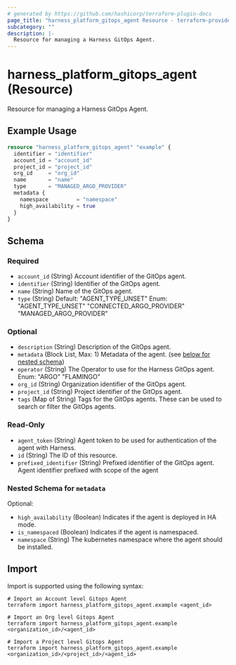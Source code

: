 ```yaml
---
# generated by https://github.com/hashicorp/terraform-plugin-docs
page_title: "harness_platform_gitops_agent Resource - terraform-provider-harness"
subcategory: ""
description: |-
  Resource for managing a Harness GitOps Agent.
---
```


# harness_platform_gitops_agent (Resource)

Resource for managing a Harness GitOps Agent.

## Example Usage

```terraform
resource "harness_platform_gitops_agent" "example" {
  identifier = "identifier"
  account_id = "account_id"
  project_id = "project_id"
  org_id     = "org_id"
  name       = "name"
  type       = "MANAGED_ARGO_PROVIDER"
  metadata {
    namespace         = "namespace"
    high_availability = true
  }
}
```

<!-- schema generated by tfplugindocs -->
## Schema

### Required

- `account_id` (String) Account identifier of the GitOps agent.
- `identifier` (String) Identifier of the GitOps agent.
- `name` (String) Name of the GitOps agent.
- `type` (String) Default: "AGENT_TYPE_UNSET"
Enum: "AGENT_TYPE_UNSET" "CONNECTED_ARGO_PROVIDER" "MANAGED_ARGO_PROVIDER"

### Optional

- `description` (String) Description of the GitOps agent.
- `metadata` (Block List, Max: 1) Metadata of the agent. (see [below for nested schema](#nestedblock--metadata))
- `operator` (String) The Operator to use for the Harness GitOps agent. Enum: "ARGO" "FLAMINGO"
- `org_id` (String) Organization identifier of the GitOps agent.
- `project_id` (String) Project identifier of the GitOps agent.
- `tags` (Map of String) Tags for the GitOps agents. These can be used to search or filter the GitOps agents.

### Read-Only

- `agent_token` (String) Agent token to be used for authentication of the agent with Harness.
- `id` (String) The ID of this resource.
- `prefixed_identifier` (String) Prefixed identifier of the GitOps agent. Agent identifier prefixed with scope of the agent

<a id="nestedblock--metadata"></a>
### Nested Schema for `metadata`

Optional:

- `high_availability` (Boolean) Indicates if the agent is deployed in HA mode.
- `is_namespaced` (Boolean) Indicates if the agent is namespaced.
- `namespace` (String) The kubernetes namespace where the agent should be installed.

## Import

Import is supported using the following syntax:

```shell
# Import an Account level Gitops Agent
terraform import harness_platform_gitops_agent.example <agent_id>

# Import an Org level Gitops Agent
terraform import harness_platform_gitops_agent.example <organization_id>/<agent_id>

# Import a Project level Gitops Agent
terraform import harness_platform_gitops_agent.example <organization_id>/<project_id>/<agent_id>
```
